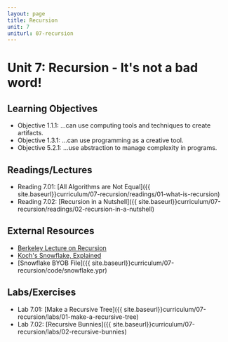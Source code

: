 ```yaml
---
layout: page
title: Recursion
unit: 7
uniturl: 07-recursion
---
```



Unit 7: Recursion - It's not a bad word!
========================================


Learning Objectives
-------------------
 * Objective 1.1.1: ...can use computing tools and techniques to create artifacts.
 * Objective 1.3.1: ...can use programming as a creative tool.
 * Objective 5.2.1: ...use abstraction to manage complexity in programs.

Readings/Lectures
-----------------
 * Reading 7.01: [All Algorithms are Not Equal]({{ site.baseurl}}curriculum/07-recursion/readings/01-what-is-recursion)
 * Reading 7.02: [Recursion in a Nutshell]({{ site.baseurl}}curriculum/07-recursion/readings/02-recursion-in-a-nutshell)
 
External Resources
--------------
 * [Berkeley Lecture on Recursion](https://coursesharing.org/courses/6/lectures/17)
 * [Koch's Snowflake, Explained](http://math.rice.edu/~lanius/frac/koch.html)
 * [Snowflake BYOB File]({{ site.baseurl}}curriculum/07-recursion/code/snowflake.ypr)
 

Labs/Exercises
--------------
 * Lab 7.01: [Make a Recursive Tree]({{ site.baseurl}}curriculum/07-recursion/labs/01-make-a-recursive-tree)
 * Lab 7.02: [Recursive Bunnies]({{ site.baseurl}}curriculum/07-recursion/labs/02-recursive-bunnies)
